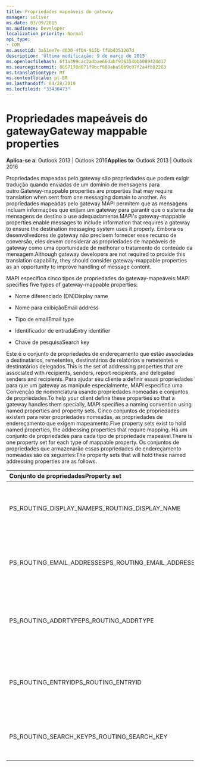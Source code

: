 ```yaml
---
title: Propriedades mapeáveis do gateway
manager: soliver
ms.date: 03/09/2015
ms.audience: Developer
localization_priority: Normal
api_type:
- COM
ms.assetid: 3a51ee7e-d030-4f04-915b-ff8bd351207d
description: 'Última modificação: 9 de março de 2015'
ms.openlocfilehash: 6f1a399cac2adbae66dabf9383540bb089424d17
ms.sourcegitcommit: 8657170d071f9bcf680aba50b9c07f2a4fb82283
ms.translationtype: MT
ms.contentlocale: pt-BR
ms.lasthandoff: 04/28/2019
ms.locfileid: "33430473"
---
```

# <a name="gateway-mappable-properties"></a><span data-ttu-id="e9438-103">Propriedades mapeáveis do gateway</span><span class="sxs-lookup"><span data-stu-id="e9438-103">Gateway mappable properties</span></span>

<span data-ttu-id="e9438-104">**Aplica-se a**: Outlook 2013 | Outlook 2016</span><span class="sxs-lookup"><span data-stu-id="e9438-104">**Applies to**: Outlook 2013 | Outlook 2016</span></span> 
  
<span data-ttu-id="e9438-105">Propriedades mapeadas pelo gateway são propriedades que podem exigir tradução quando enviadas de um domínio de mensagens para outro.</span><span class="sxs-lookup"><span data-stu-id="e9438-105">Gateway-mappable properties are properties that may require translation when sent from one messaging domain to another.</span></span> <span data-ttu-id="e9438-106">As propriedades mapeadas pelo gateway MAPI permitem que as mensagens incluam informações que exijam um gateway para garantir que o sistema de mensagens de destino o use adequadamente.</span><span class="sxs-lookup"><span data-stu-id="e9438-106">MAPI's gateway-mappable properties enable messages to include information that requires a gateway to ensure the destination messaging system uses it properly.</span></span> <span data-ttu-id="e9438-107">Embora os desenvolvedores de gateway não precisem fornecer esse recurso de conversão, eles devem considerar as propriedades de mapeáveis de gateway como uma oportunidade de melhorar o tratamento do conteúdo da mensagem.</span><span class="sxs-lookup"><span data-stu-id="e9438-107">Although gateway developers are not required to provide this translation capability, they should consider gateway-mappable properties as an opportunity to improve handling of message content.</span></span>
  
<span data-ttu-id="e9438-108">MAPI especifica cinco tipos de propriedades do gateway-mapeáveis:</span><span class="sxs-lookup"><span data-stu-id="e9438-108">MAPI specifies five types of gateway-mappable properties:</span></span>
  
- <span data-ttu-id="e9438-109">Nome diferenciado (DN)</span><span class="sxs-lookup"><span data-stu-id="e9438-109">Display name</span></span>
    
- <span data-ttu-id="e9438-110">Nome para exibição</span><span class="sxs-lookup"><span data-stu-id="e9438-110">Email address</span></span>
    
- <span data-ttu-id="e9438-111">Tipo de email</span><span class="sxs-lookup"><span data-stu-id="e9438-111">Email type</span></span>
    
- <span data-ttu-id="e9438-112">Identificador de entrada</span><span class="sxs-lookup"><span data-stu-id="e9438-112">Entry identifier</span></span>
    
- <span data-ttu-id="e9438-113">Chave de pesquisa</span><span class="sxs-lookup"><span data-stu-id="e9438-113">Search key</span></span>
    
<span data-ttu-id="e9438-114">Este é o conjunto de propriedades de endereçamento que estão associadas a destinatários, remetentes, destinatários de relatórios e remetentes e destinatários delegados.</span><span class="sxs-lookup"><span data-stu-id="e9438-114">This is the set of addressing properties that are associated with recipients, senders, report recipients, and delegated senders and recipients.</span></span> <span data-ttu-id="e9438-115">Para ajudar seu cliente a definir essas propriedades para que um gateway as manipule especialmente, MAPI especifica uma Convenção de nomenclatura usando propriedades nomeadas e conjuntos de propriedades.</span><span class="sxs-lookup"><span data-stu-id="e9438-115">To help your client define these properties so that a gateway handles them specially, MAPI specifies a naming convention using named properties and property sets.</span></span> <span data-ttu-id="e9438-116">Cinco conjuntos de propriedades existem para reter propriedades nomeadas, as propriedades de endereçamento que exigem mapeamento.</span><span class="sxs-lookup"><span data-stu-id="e9438-116">Five property sets exist to hold named properties, the addressing properties that require mapping.</span></span> <span data-ttu-id="e9438-117">Há um conjunto de propriedades para cada tipo de propriedade mapeável.</span><span class="sxs-lookup"><span data-stu-id="e9438-117">There is one property set for each type of mappable property.</span></span> <span data-ttu-id="e9438-118">Os conjuntos de propriedades que armazenarão essas propriedades de endereçamento nomeadas são os seguintes:</span><span class="sxs-lookup"><span data-stu-id="e9438-118">The property sets that will hold these named addressing properties are as follows.</span></span>
  
|<span data-ttu-id="e9438-119">**Conjunto de propriedades**</span><span class="sxs-lookup"><span data-stu-id="e9438-119">**Property set**</span></span>|<span data-ttu-id="e9438-120">**Descrição**</span><span class="sxs-lookup"><span data-stu-id="e9438-120">**Description**</span></span>|
|:-----|:-----|
|<span data-ttu-id="e9438-121">PS_ROUTING_DISPLAY_NAME</span><span class="sxs-lookup"><span data-stu-id="e9438-121">PS_ROUTING_DISPLAY_NAME</span></span>  <br/> |<span data-ttu-id="e9438-122">Contém propriedades de cadeia de caracteres usadas como nomes de exibição.</span><span class="sxs-lookup"><span data-stu-id="e9438-122">Contains string properties used as display names.</span></span>  <br/> |
|<span data-ttu-id="e9438-123">PS_ROUTING_EMAIL_ADDRESSES</span><span class="sxs-lookup"><span data-stu-id="e9438-123">PS_ROUTING_EMAIL_ADDRESSES</span></span>  <br/> |<span data-ttu-id="e9438-124">Contém propriedades de cadeia de caracteres usadas como endereços de email.</span><span class="sxs-lookup"><span data-stu-id="e9438-124">Contains string properties used as email addresses.</span></span>  <br/> |
|<span data-ttu-id="e9438-125">PS_ROUTING_ADDRTYPE</span><span class="sxs-lookup"><span data-stu-id="e9438-125">PS_ROUTING_ADDRTYPE</span></span>  <br/> |<span data-ttu-id="e9438-126">Contém propriedades de cadeia de caracteres usadas como tipos de endereço de email.</span><span class="sxs-lookup"><span data-stu-id="e9438-126">Contains string properties used as email address types.</span></span>  <br/> |
|<span data-ttu-id="e9438-127">PS_ROUTING_ENTRYID</span><span class="sxs-lookup"><span data-stu-id="e9438-127">PS_ROUTING_ENTRYID</span></span>  <br/> |<span data-ttu-id="e9438-128">Contém propriedades binárias usadas como identificadores de entrada de longo prazo.</span><span class="sxs-lookup"><span data-stu-id="e9438-128">Contains binary properties used as long-term entry identifiers.</span></span>  <br/> |
|<span data-ttu-id="e9438-129">PS_ROUTING_SEARCH_KEY</span><span class="sxs-lookup"><span data-stu-id="e9438-129">PS_ROUTING_SEARCH_KEY</span></span>  <br/> |<span data-ttu-id="e9438-130">Contém propriedades binárias usadas como chaves de pesquisa.</span><span class="sxs-lookup"><span data-stu-id="e9438-130">Contains binary properties used as search keys.</span></span>  <br/> |
   

